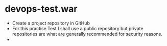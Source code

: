 # devops-test.war
- Create a project repository in GitHub 
- For this practise Test I shall use a public repository but private 
  repositories are what are generally recommended for security reasons.
- 
